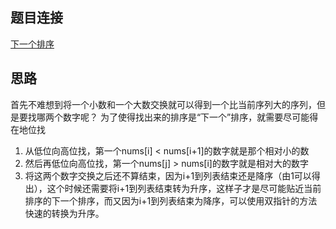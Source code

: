 ## 题目连接
[下一个排序](https://leetcode.cn/problems/next-permutation/)

## 思路
首先不难想到将一个小数和一个大数交换就可以得到一个比当前序列大的序列，但是要找哪两个数字呢？
为了使得找出来的排序是“下一个”排序，就需要尽可能得在地位找
1. 从低位向高位找，第一个nums[i] < nums[i+1]的数字就是那个相对小的数
2. 然后再低位向高位找，第一个nums[j] > nums[i]的数字就是相对大的数字
3. 将这两个数字交换之后还不算结束，因为i+1到列表结束还是降序（由1可以得出），这个时候还需要将i+1到列表结束转为升序，这样子才是尽可能贴近当前排序的下一个排序，而又因为i+1到列表结束为降序，可以使用双指针的方法快速的转换为升序。